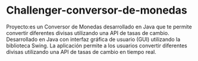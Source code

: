 # Challenger-conversor-de-monedas
Proyecto:es un Conversor de Monedas desarrollado en Java que te permite convertir diferentes divisas utilizando una API de tasas de cambio. Desarrollado en Java con interfaz gráfica de usuario (GUI) utilizando la biblioteca Swing. La aplicación permite a los usuarios convertir diferentes divisas utilizando una API de tasas de cambio en tiempo real.
